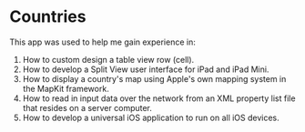 # Countries

This app was used to help me gain experience in:

1. How to custom design a table view row (cell).
2. How to develop a Split View user interface for iPad and iPad Mini.
3. How to display a country's map using Apple's own mapping system in the MapKit framework.
4. How to read in input data over the network from an XML property list file that resides on a server computer.
5. How to develop a universal iOS application to run on all iOS devices.
